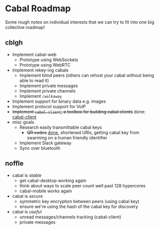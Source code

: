 # Cabal Roadmap

Some rough notes on individual interests that we can try to fit into one big
collective roadmap!

## cblgh
* Implement cabal-web
    * Prototype using WebSockets
    * Prototype using WebRTC
* Implement rekey-ing cabals
    * Implement blind peers (others can rehost your cabal without being able to read it)
    * Implement private messages
    * Implement private channels
    * Implement `/walkaway`
 * Implement support for binary data e.g. images
 * Implement protocol support for VoIP
 * ~~Implement `cabal-client`, a toolbox for building cabal clients~~ done: [cabal-client](https://github.com/cabal-club/cabal-client)
 * misc goals
   * Research easily transmittable cabal keys 
      * ~~QR codes~~ [done](https://github.com/cabal-club/cabal-cli/pull/136), shortened URIs, getting cabal key from swarming on a human friendly identifier
   * Implement Slack gateway
   * Sync over bluetooth

## noffle
* cabal is *stable*
  * get cabal-desktop working again
  * think about ways to scale peer count well past 128 hypercores
  * cabal-mobile works again
* cabal is *secure*
  * symmetric key encryption between peers (using cabal key)
  * ensure we're using the hash of the cabal key for discovery
* cabal is *useful*
  * unread messages/channels tracking (cabal-client)
  * private messages

